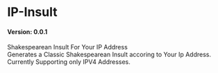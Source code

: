 IP-Insult
=========
<h4>Version: 0.0.1</h4>
Shakespearean Insult For Your IP Address <br/>
Generates a Classic Shakespearean Insult accoring to Your Ip Address. Currently Supporting only IPV4 Addresses.
